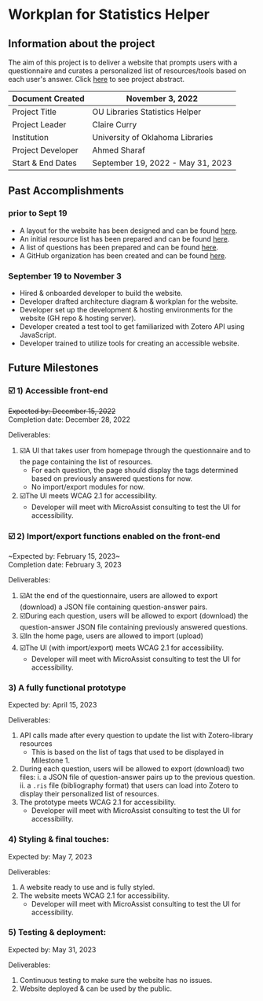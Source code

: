 # Workplan for Statistics Helper

## Information about the project
The aim of this project is to deliver a website that prompts users with a questionnaire and curates a personalized list of resources/tools based on each user's answer.
Click [here](https://osf.io/5y8fb/) to see project abstract.

| Document Created  | November 3, 2022                  |
| ----------------- | --------------------------------- |
| Project Title     | OU Libraries Statistics Helper    |
| Project Leader    | Claire Curry                      |
| Institution       | University of Oklahoma Libraries  |
| Project Developer | Ahmed Sharaf                      |
| Start & End Dates | September 19, 2022 - May 31, 2023 |

## Past Accomplishments

### prior to Sept 19
* A layout for the website has been designed and can be found [here](https://www.figma.com/file/ydIbxApss3UoDBTOBezinF/mockups?node-id=0%3A1).
* An initial resource list has been prepared and can be found [here](https://www.zotero.org/groups/2547147/statistics_helper/library).
* A list of questions has been prepared and can be found [here](https://docs.google.com/spreadsheets/d/10-GktYN9V5_X4UK-dhelnibxPpyNgm3WT5lhReykDDI/edit#gid=2126185293).
* A GitHub organization has been created and can be found [here](https://github.com/StatisticsHelper).

### September 19 to November 3
* Hired & onboarded developer to build the website.
* Developer drafted architecture diagram & workplan for the website.
* Developer set up the development & hosting environments for the website (GH repo & hosting server).
* Developer created a test tool to get familiarized with Zotero API using JavaScript.
* Developer trained to utilize tools for creating an accessible website.

## Future Milestones

### ☑️ 1) Accessible front-end
~~Expected by: December 15, 2022~~  
Completion date: December 28, 2022

Deliverables:
1) ☑️A UI that takes user from homepage through the questionnaire and to the page containing the list of resources.
    * For each question, the page should display the tags determined based on previously answered questions for now.
    * No import/export modules for now.
2) ☑️The UI meets WCAG 2.1 for accessibility.
    * Developer will meet with MicroAssist consulting to test the UI for accessibility.



### ☑️ 2) Import/export functions enabled on the front-end
~Expected by: February 15, 2023~  
Completion date: February 3, 2023

Deliverables:
1) ☑️At the end of the questionnaire, users are allowed to export (download) a JSON file containing question-answer pairs.
2) ☑️During each question, users will be allowed to export (download) the question-answer JSON file containing previously answered questions.
3) ☑️In the home page, users are allowed to import (upload)
4) ☑️The UI (with import/export) meets WCAG 2.1 for accessibility.
    * Developer will meet with MicroAssist consulting to test the UI for accessibility.



### 3) A fully functional prototype
Expected by: April 15, 2023

Deliverables:
1) API calls made after every question to update the list with Zotero-library resources
    * This is based on the list of tags that used to be displayed in Milestone 1.
3) During each question, users will be allowed to export (download) two files:
    i.  a JSON file of question-answer pairs up to the previous question.
    ii. a `.ris` file (bibliography format) that users can load into Zotero to display their personalized list of resources.
4) The prototype meets WCAG 2.1 for accessibility.
    * Developer will meet with MicroAssist consulting to test the UI for accessibility.



### 4) Styling & final touches:
Expected by: May 7, 2023

Deliverables:
1) A website ready to use and is fully styled.
2) The website meets WCAG 2.1 for accessibility.
    * Developer will meet with MicroAssist consulting to test the UI for accessibility.



### 5) Testing & deployment:
Expected by: May 31, 2023

Deliverables:
1) Continuous testing to make sure the website has no issues.
2) Website deployed & can be used by the public.
